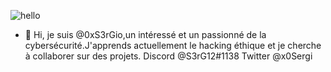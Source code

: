 ![hello](https://user-images.githubusercontent.com/93042298/138563775-2126cde7-3fce-4b8e-b862-adc9d7037e4b.gif)
- 👋 Hi, je suis @0xS3rGio,un intéressé et un passionné  de la cybersécurité.J'apprends actuellement le hacking éthique et je cherche à collaborer sur des projets.
 Discord @S3rG12#1138 
 Twitter @x0Sergi
